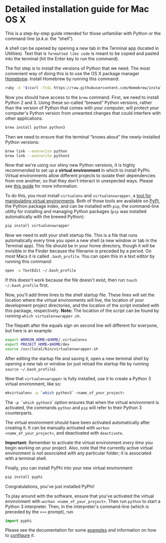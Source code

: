 Detailed installation guide for Mac OS X
========================================

This is a step-by-step guide intended for those unfamiliar with Python or the
command-line (*a.k.a.* the “shell”).

A shell can be opened by opening a new tab in the Terminal app (located in
Utilities). Text that is `formatted like code` is meant to be copied and pasted
into the terminal (hit the Enter key to run the command).

The fist step is to install the versions of Python that we need. The most
convenient way of doing this is to use the OS X package manager
[Homebrew](http://brew.sh/). Install Homebrew by running this command:

```bash
ruby -e "$(curl -fsSL https://raw.githubusercontent.com/Homebrew/install/master/install)"
```

Now you should have access to the `brew` command. First, we need to install
Python 2 and 3. Using these so-called “brewed” Python versions, rather than the
version of Python that comes with your computer, will protect your computer's
Python version from unwanted changes that could interfere with other
applications.

```bash
brew install python python3
```

Then we need to ensure that the terminal “knows about” the newly-installed
Python versions:

```bash
brew link --overwrite python
brew link --overwrite python3
```

Now that we're using our shiny new Python versions, it is highly recommended to
set up a **virtual environment** in which to install PyPhi. Virtual
environments allow different projects to isolate their dependencies from one
another, so that they don't interact in unexpected ways. Please see [this
guide](http://docs.python-guide.org/en/latest/dev/virtualenvs/) for more
information.

To do this, you must install `virtualenv` and `virtualenvwrapper`, a [tool for
manipulating virtual
environments](http://virtualenvwrapper.readthedocs.org/en/latest/). Both of
those tools are available on [PyPI](https://pypi.python.org/pypi), the Python
package index, and can be installed with `pip`, the command-line utility for
installing and managing Python packages (`pip` was installed automatically with
the brewed Python):

```bash
pip install virtualenvwrapper
```

Now we need to edit your shell startup file. This is a file that runs
automatically every time you open a new shell (a new window or tab in the
Terminal app). This file should be in your home directory, though it will be
invisible in the Finder because the filename is preceded by a period. On most
Macs it is called `.bash_profile`. You can open this in a text editor by
running this command:

```bash
open -a TextEdit ~/.bash_profile
```

If this doesn't work because the file doesn't exist, then run `touch
~/.bash_profile` first.

Now, you'll add three lines to the shell startup file. These lines will set the
location where the virtual environments will live, the location of your
development project directories, and the location of the script installed with
this package, respectively. **Note:** The location of the script can be found
by running `which virtualenvwrapper.sh`.

The filepath after the equals sign on second line will different for everyone,
but here is an example:

```bash
export WORKON_HOME=$HOME/.virtualenvs
export PROJECT_HOME=$HOME/dev
source /usr/local/bin/virtualenvwrapper.sh
```

After editing the startup file and saving it, open a new terminal shell by
opening a new tab or window (or just reload the startup file by running `source
~/.bash_profile`).

Now that `virtualenvwrapper` is fully installed, use it to create a Python 3
virtual environment, like so:

```bash
mkvirtualenv -p `which python3` <name_of_your_project>
```

The `` -p `which python3 ``\` option ensures that when the virtual environment
is activated, the commands `python` and `pip` will refer to their Python 3
counterparts.

The virtual environment should have been activated automatically after creating
it. It can be manually activated with `workon <name_of_your_project>`, and
deactivated with `deactivate`.

**Important:** Remember to activate the virtual environment *every time* you
begin working on your project. Also, note that the currently active virtual
environment is *not* associated with any particular folder; it is associated
with a terminal shell.

Finally, you can install PyPhi into your new virtual environment:

```bash
pip install pyphi
```

Congratulations, you've just installed PyPhi!

To play around with the software, ensure that you've activated the virtual
environment with `workon <name_of_your_project>`. Then run `python` to start a
Python 3 interpreter. Then, in the interpreter's command-line (which is
preceded by the `>>>` prompt), run

```python
import pyphi
```

Please see the documentation for some
[examples](http://pythonhosted.org/pyphi/#usage-and-examples) and information
on how to [configure](http://pythonhosted.org/pyphi/#configuration-optional)
it.
